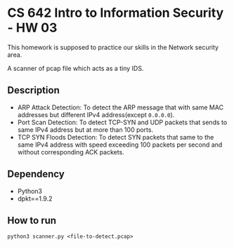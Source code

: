 # CS 642 Intro to Information Security - HW 03

This homework is supposed to practice our skills in the Network security area.

A scanner of pcap file which acts as a tiny IDS.

## Description

- ARP Attack Detection: To detect the ARP message that with same MAC addresses but different IPv4 address(except `0.0.0.0`).
- Port Scan Detection: To detect TCP-SYN and UDP packets that sends to same IPv4 address but at more than 100 ports.
- TCP SYN Floods Detection: To detect SYN packets that same to the same IPv4 address with speed exceeding 100 packets per second and without corresponding ACK packets.

## Dependency

- Python3
- dpkt==1.9.2

## How to run
```shell
python3 scanner.py <file-to-detect.pcap>
```

